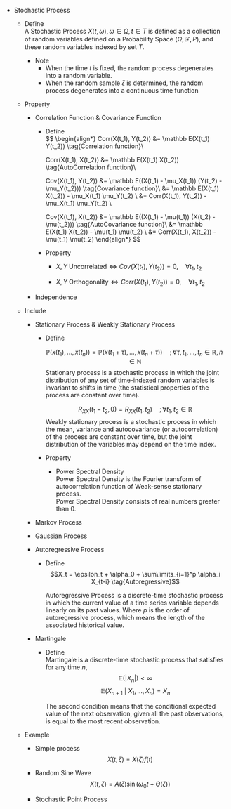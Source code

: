 * Stochastic Process  
  - Define  
    A Stochastic Process $X(t, \omega), \omega \in \Omega, t \in T$ is defined as a collection of random variables defined on a Probability Space $(Ω, \mathcal F, P)$, and these random variables indexed by set $T$.

    - Note
      - When the time $t$ is fixed, the random process degenerates into a random variable.
      - When the random sample $ζ$ is determined, the random process degenerates into a continuous time function

  - Property
    * Correlation Function & Covariance Function
      - Define  
        $$
        \begin{align*} 
          Corr(X(t_1), Y(t_2)) 
          &= \mathbb E(X(t_1) Y(t_2))  \tag{Correlation function}\\

          Corr(X(t_1), X(t_2)) 
          &= \mathbb E(X(t_1) X(t_2))  \tag{AutoCorrelation function}\\

          Cov(X(t_1), Y(t_2)) 
          &= \mathbb E((X(t_1) - \mu_X(t_1)) (Y(t_2) - \mu_Y(t_2)))  \tag{Covariance function}\\
          &= \mathbb E(X(t_1) X(t_2)) - \mu_X(t_1) \mu_Y(t_2)  \\
          &= Corr(X(t_1), Y(t_2)) - \mu_X(t_1) \mu_Y(t_2)  \\

          Cov(X(t_1), X(t_2)) 
          &= \mathbb E((X(t_1) - \mu(t_1)) (X(t_2) - \mu(t_2)))  \tag{AutoCovariance function}\\
          &= \mathbb E(X(t_1) X(t_2)) - \mu(t_1) \mu(t_2)  \\
          &= Corr(X(t_1), X(t_2)) - \mu(t_1) \mu(t_2) 
        \end{align*} 
        $$

      - Property  
        - $X, Y \ \text{Uncorrelated} \Leftrightarrow Cov(X(t_1), Y(t_2)) = 0, \quad \forall t_1, t_2$

        - $X, Y \ \text{Orthogonality} \Leftrightarrow Corr(X(t_1), Y(t_2)) = 0, \quad \forall t_1, t_2$

    - Independence

  - Include
    * Stationary Process & Weakly Stationary Process
      - Define  

        $$\mathbb P (x(t_1), ... , x(t_n)) = \mathbb P (x(t_1+\tau), ..., x(t_n+\tau)) \quad ;\forall \tau, t_1, ..., t_n \in \mathbb R, n \in \mathbb N  \tag{Stationary}$$
        Stationary process is a stochastic process in which the joint distribution of any set of time-indexed random variables is invariant to shifts in time (the statistical properties of the process are constant over time).

        $$R_{XX}(t_1 - t_2 ,0) = R_{XX}(t_1, t_2) \quad; \forall t_1, t_2 \in \mathbb R  \tag{Weakly Stationary}$$ 
        Weakly stationary process is a stochastic process in which the mean, variance and autocovariance (or autocorrelation) of the process are constant over time, but the joint distribution of the variables may depend on the time index.

  
      - Property
        - Power Spectral Density  
          Power Spectral Density is the Fourier transform of autocorrelation function of Weak-sense stationary process.  
          Power Spectral Density consists of real numbers greater than 0.

    * Markov Process
    * Gaussian Process
    * Autoregressive Process
      - Define  
        $$X_t = \epsilon_t + \alpha_0 + \sum\limits_{i=1}^p \alpha_i X_{t-i}  \tag{Autoregressive}$$  

        Autoregressive Process is a discrete-time stochastic process in which the current value of a time series variable depends linearly on its past values. Where $p$ is the order of autoregressive process, which means the length of the associated historical value.

    * Martingale 
      - Define  
        Martingale is a discrete-time stochastic process that satisfies for any time $n$,
        $$\mathbb E(|X_n|) < \infty$$
        $$\mathbb E(X_{n+1} \ |\ X_1, ..., X_n) = X_n$$

        The second condition means that the conditional expected value of the next observation, given all the past observations, is equal to the most recent observation.

  - Example
    - Simple process
      $$X(t, ζ) = X(ζ) f(t)$$

    - Random Sine Wave
      $$X(t, ζ) = A(ζ) \sin(\omega_0 t + \Theta(ζ))$$

    * Stochastic Point Process

